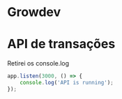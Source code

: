 # Growdev

# API de transações

Retirei os console.log

```javascript
app.listen(3000, () => {
    console.log('API is running');
});
```